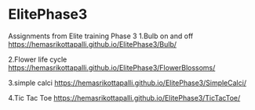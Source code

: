 # ElitePhase3
Assignments from Elite  training Phase 3
1.Bulb on and off
https://hemasrikottapalli.github.io/ElitePhase3/Bulb/

2.Flower life cycle
https://hemasrikottapalli.github.io/ElitePhase3/FlowerBlossoms/

3.simple calci
https://hemasrikottapalli.github.io/ElitePhase3/SimpleCalci/

4.Tic Tac Toe
https://hemasrikottapalli.github.io/ElitePhase3/TicTacToe/

